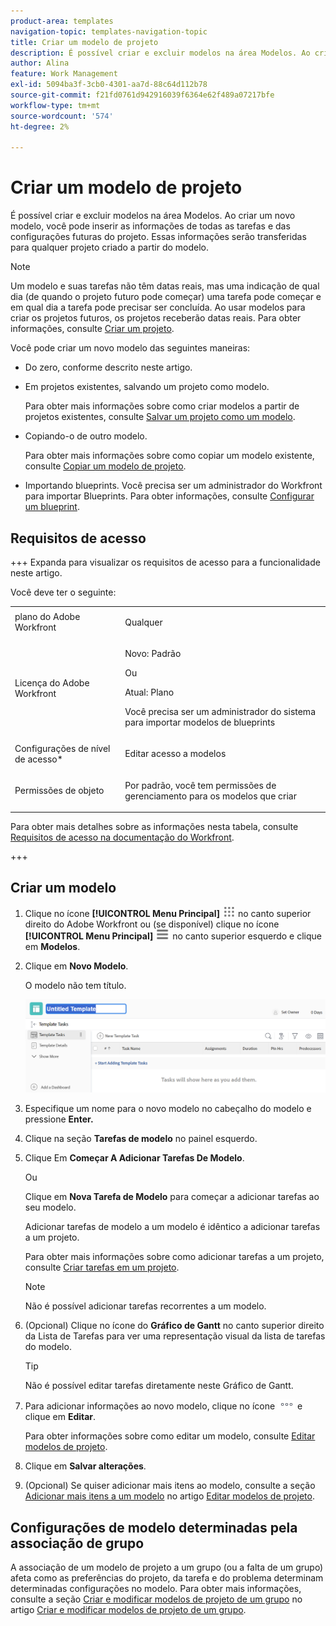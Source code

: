 ```yaml
---
product-area: templates
navigation-topic: templates-navigation-topic
title: Criar um modelo de projeto
description: É possível criar e excluir modelos na área Modelos. Ao criar um novo modelo, você pode inserir as informações de todas as tarefas e das configurações futuras do projeto. Essas informações serão transferidas para qualquer projeto criado a partir do modelo.
author: Alina
feature: Work Management
exl-id: 5094ba3f-3cb0-4301-aa7d-88c64d112b78
source-git-commit: f21fd0761d942916039f6364e62f489a07217bfe
workflow-type: tm+mt
source-wordcount: '574'
ht-degree: 2%

---
```


# Criar um modelo de projeto

<!-- Audited: 1/2024 -->

É possível criar e excluir modelos na área Modelos. Ao criar um novo modelo, você pode inserir as informações de todas as tarefas e das configurações futuras do projeto. Essas informações serão transferidas para qualquer projeto criado a partir do modelo.

>[!NOTE]
>
>Um modelo e suas tarefas não têm datas reais, mas uma indicação de qual dia (de quando o projeto futuro pode começar) uma tarefa pode começar e em qual dia a tarefa pode precisar ser concluída. Ao usar modelos para criar os projetos futuros, os projetos receberão datas reais. Para obter informações, consulte [Criar um projeto](../create-projects/create-project.md).


Você pode criar um novo modelo das seguintes maneiras:

* Do zero, conforme descrito neste artigo.
* Em projetos existentes, salvando um projeto como modelo.

  Para obter mais informações sobre como criar modelos a partir de projetos existentes, consulte [Salvar um projeto como um modelo](../../../manage-work/projects/manage-projects/save-project-as-template.md).

* Copiando-o de outro modelo.

  Para obter mais informações sobre como copiar um modelo existente, consulte [Copiar um modelo de projeto](../../../manage-work/projects/create-and-manage-templates/copy-template.md).

* Importando blueprints. Você precisa ser um administrador do Workfront para importar Blueprints. Para obter informações, consulte [Configurar um blueprint](../../../administration-and-setup/blueprints/configure-template-package.md).

## Requisitos de acesso

+++ Expanda para visualizar os requisitos de acesso para a funcionalidade neste artigo.

Você deve ter o seguinte:

<table style="table-layout:auto"> 
 <col> 
 <col> 
 <tbody> 
  <tr> 
   <td role="rowheader">plano do Adobe Workfront</td> 
   <td> <p>Qualquer</p> </td> 
  </tr> 
  <tr> 
   <td role="rowheader">Licença do Adobe Workfront</td> 
   <td> <p>Novo: Padrão </p><p>Ou </p><p>Atual: Plano </p> <p data-mc-conditions="QuicksilverOrClassic.Quicksilver">Você precisa ser um administrador do sistema para importar modelos de blueprints</p> </td> 
  </tr> 
  <tr> 
   <td role="rowheader">Configurações de nível de acesso*</td> 
   <td> <p>Editar acesso a modelos</p> </td> 
  </tr> 
  <tr> 
   <td role="rowheader">Permissões de objeto</td> 
   <td> <p>Por padrão, você tem permissões de gerenciamento para os modelos que criar</p>  </td> 
  </tr> 
 </tbody> 
</table>

Para obter mais detalhes sobre as informações nesta tabela, consulte [Requisitos de acesso na documentação do Workfront](/help/quicksilver/administration-and-setup/add-users/access-levels-and-object-permissions/access-level-requirements-in-documentation.md).

+++

## Criar um modelo

1. Clique no ícone **[!UICONTROL Menu Principal]** ![Menu Principal](/help/_includes/assets/main-menu-icon.png) no canto superior direito do Adobe Workfront ou (se disponível) clique no ícone **[!UICONTROL Menu Principal]** ![Menu Principal](/help/_includes/assets/main-menu-icon-left-nav.png) no canto superior esquerdo e clique em **Modelos**.

1. Clique em **Novo Modelo**.

   O modelo não tem título.

   ![Novo modelo](assets/create-template-nwe-2022-350x102.png)

1. Especifique um nome para o novo modelo no cabeçalho do modelo e pressione **Enter.**
1. Clique na seção **Tarefas de modelo** no painel esquerdo.
1. Clique Em **Começar A Adicionar Tarefas De Modelo**.

   Ou

   Clique em **Nova Tarefa de Modelo** para começar a adicionar tarefas ao seu modelo.

   Adicionar tarefas de modelo a um modelo é idêntico a adicionar tarefas a um projeto.

   Para obter mais informações sobre como adicionar tarefas a um projeto, consulte [Criar tarefas em um projeto](../../../manage-work/tasks/create-tasks/create-tasks-in-project.md).

   >[!NOTE]
   >
   >Não é possível adicionar tarefas recorrentes a um modelo.

1. (Opcional) Clique no ícone do **Gráfico de Gantt** no canto superior direito da Lista de Tarefas para ver uma representação visual da lista de tarefas do modelo.

   >[!TIP]
   >
   >Não é possível editar tarefas diretamente neste Gráfico de Gantt.

1. Para adicionar informações ao novo modelo, clique no ícone ![Mais **do menu** Mais](assets/more-icon.png) e clique em **Editar**.

   Para obter informações sobre como editar um modelo, consulte [Editar modelos de projeto](../../../manage-work/projects/create-and-manage-templates/edit-templates.md).

1. Clique em **Salvar alterações**.
1. (Opcional) Se quiser adicionar mais itens ao modelo, consulte a seção [Adicionar mais itens a um modelo](../../../manage-work/projects/create-and-manage-templates/edit-templates.md#add-additional-items-to-a-template) no artigo [Editar modelos de projeto](../../../manage-work/projects/create-and-manage-templates/edit-templates.md).

## Configurações de modelo determinadas pela associação de grupo

A associação de um modelo de projeto a um grupo (ou a falta de um grupo) afeta como as preferências do projeto, da tarefa e do problema determinam determinadas configurações no modelo. Para obter mais informações, consulte a seção [Criar e modificar modelos de projeto de um grupo](../../../administration-and-setup/manage-groups/work-with-group-objects/create-and-modify-a-groups-templates.md#create-and-modify-a-groups-project-templates) no artigo [Criar e modificar modelos de projeto de um grupo](../../../administration-and-setup/manage-groups/work-with-group-objects/create-and-modify-a-groups-templates.md).

